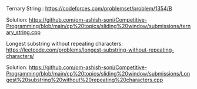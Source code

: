 Ternary String :
  https://codeforces.com/problemset/problem/1354/B
 
  Solution: https://github.com/om-ashish-soni/Competitive-Programming/blob/main/cp%20topics/sliding%20window/submissions/ternary_string.cpp
  
Longest substring without repeating characters:
  https://leetcode.com/problems/longest-substring-without-repeating-characters/
  
  Solution: https://github.com/om-ashish-soni/Competitive-Programming/blob/main/cp%20topics/sliding%20window/submissions/Longest%20substring%20without%20repeating%20characters.cpp
